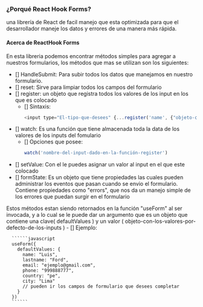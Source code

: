 ### ¿Porqué React Hook Forms?

una librería de React de facil manejo que esta optimizada para que el desarrollador maneje los datos y errores de una manera más rápida.

#### Acerca de ReactHook Forms

En esta libreria podemos encontrar métodos simples para agregar a nuestros formularios, los métodos que mas se utilizan son los siguientes:

  - [] HandleSubmit: Para subir todos los datos que manejamos en nuestro formulario.
  - [] reset: Sirve para limpiar todos los campos del formulario
  - [] register: un objeto que registra todos los valores de los input en los que es colocado
    - [] Sintaxis:
      ``````javascript
      <input type="El-tipo-que-desees" {...register('name', {"objeto-con-diversas-opciones"})} />
      ``````
  - [] watch: Es una función que tiene almacenada toda la data de los valores de los inputs del fomulario
    - [] Opciones que posee:
      ``````javascript
      watch('nombre-del-input-dado-en-la-función-register')
      ``````
  - [] setValue: Con el le puedes asignar un valor al input en el que este colocado
  - [] formState: Es un objeto que tiene propiedades las cuales pueden administrar los eventos que pasan cuando se envio el formulario. Contiene propiedades como "errors", que nos da un manejo simple de los errores que puedan surgir en el formulario

Estos métodos estan siendo retornados en la función "useForm" al ser invocada, y a lo cual se le puede dar un argumento que es un objeto que contiene una clave( defaultValues ) y un valor ( objeto-con-los-valores-por-defecto-de-los-inputs )
    - [] Ejemplo:

      ``````javascript
      useForm({
        defaultValues: {
          name: "Luis",
          lastname: "Ford",
          email: "ejemplo@gmail.com",
          phone: "999888777",
          country: "pe",
          city: "Lima"
          // pueden ir los campos de formulario que desees completar
        }
      })
      ``````
